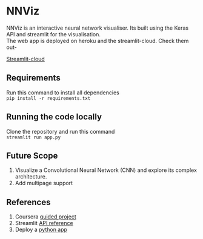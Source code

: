 # NNViz  
NNViz is an interactive neural network visualiser. Its built using the Keras API and streamlit for the visualisation.  
The web app is deployed on heroku and the streamlit-cloud. Check them out-  
<!-- [Heroku](https://nn-viz.herokuapp.com/)   -->
[Streamlit-cloud](https://share.streamlit.io/pranjalmishra30/nnviz/app.py)  

## Requirements  
Run this command to install all dependencies  
`pip install -r requirements.txt`  

## Running the code locally  
Clone the repository and run this command  
` streamlit run app.py `  

## Future Scope  
1. Visualize a Convolutional Neural Network (CNN) and explore its complex architecture.  
2. Add multipage support  

## References  
1. Coursera [guided project](https://www.coursera.org/projects/neural-network-visualizer)  
2. Streamlit [API reference](https://docs.streamlit.io/library/api-reference)  
3. Deploy a [python app](https://devcenter.heroku.com/articles/getting-started-with-python)  

